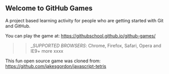 ## Welcome to GitHub Games

A project based learning activity for people who are getting started with Git and GitHub.

You can play the game at: https://githubschool.github.io/github-games/

>> _*SUPPORTED BROWSERS*: Chrome, Firefox, Safari, Opera and IE9+ more xxxx

This fun open source game was cloned from: https://github.com/jakesgordon/javascript-tetris
